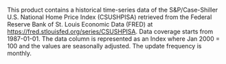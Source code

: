 This product contains a historical time-series data of the S&P/Case-Shiller U.S. National Home Price Index (CSUSHPISA) retrieved from the Federal Reserve Bank of St. Louis Economic Data (FRED) at https://fred.stlouisfed.org/series/CSUSHPISA. Data coverage starts from 1987-01-01. The data column is represented as an Index where Jan 2000 = 100 and the values are seasonally adjusted. The update frequency is monthly.